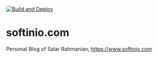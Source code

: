 [![Build and Deploy](https://github.com/softinio/softinio.com/actions/workflows/deploy.yml/badge.svg)](https://github.com/softinio/softinio.com/actions/workflows/deploy.yml)

# softinio.com
Personal Blog of Salar Rahmanian, https://www.softinio.com

